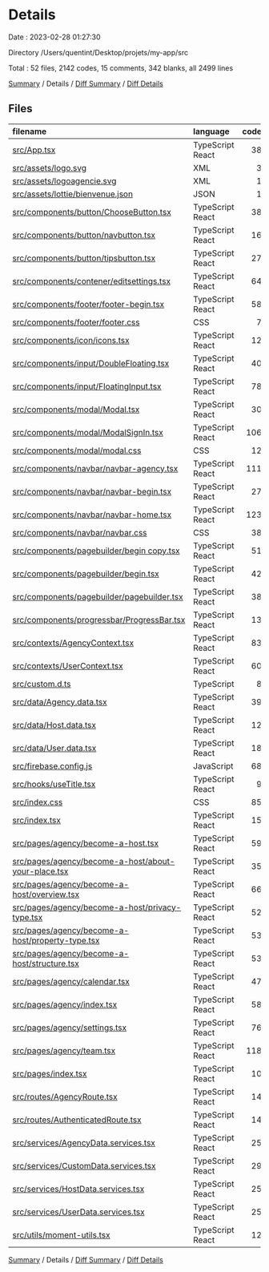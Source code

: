 # Details

Date : 2023-02-28 01:27:30

Directory /Users/quentint/Desktop/projets/my-app/src

Total : 52 files,  2142 codes, 15 comments, 342 blanks, all 2499 lines

[Summary](results.md) / Details / [Diff Summary](diff.md) / [Diff Details](diff-details.md)

## Files
| filename | language | code | comment | blank | total |
| :--- | :--- | ---: | ---: | ---: | ---: |
| [src/App.tsx](/src/App.tsx) | TypeScript React | 38 | 0 | 7 | 45 |
| [src/assets/logo.svg](/src/assets/logo.svg) | XML | 3 | 0 | 0 | 3 |
| [src/assets/logoagencie.svg](/src/assets/logoagencie.svg) | XML | 1 | 0 | 0 | 1 |
| [src/assets/lottie/bienvenue.json](/src/assets/lottie/bienvenue.json) | JSON | 1 | 0 | 0 | 1 |
| [src/components/button/ChooseButton.tsx](/src/components/button/ChooseButton.tsx) | TypeScript React | 38 | 0 | 1 | 39 |
| [src/components/button/navbutton.tsx](/src/components/button/navbutton.tsx) | TypeScript React | 16 | 0 | 3 | 19 |
| [src/components/button/tipsbutton.tsx](/src/components/button/tipsbutton.tsx) | TypeScript React | 27 | 0 | 4 | 31 |
| [src/components/contener/editsettings.tsx](/src/components/contener/editsettings.tsx) | TypeScript React | 64 | 2 | 8 | 74 |
| [src/components/footer/footer-begin.tsx](/src/components/footer/footer-begin.tsx) | TypeScript React | 58 | 0 | 4 | 62 |
| [src/components/footer/footer.css](/src/components/footer/footer.css) | CSS | 7 | 0 | 0 | 7 |
| [src/components/icon/icons.tsx](/src/components/icon/icons.tsx) | TypeScript React | 12 | 0 | 2 | 14 |
| [src/components/input/DoubleFloating.tsx](/src/components/input/DoubleFloating.tsx) | TypeScript React | 40 | 0 | 5 | 45 |
| [src/components/input/FloatingInput.tsx](/src/components/input/FloatingInput.tsx) | TypeScript React | 78 | 0 | 8 | 86 |
| [src/components/modal/Modal.tsx](/src/components/modal/Modal.tsx) | TypeScript React | 30 | 0 | 8 | 38 |
| [src/components/modal/ModalSignIn.tsx](/src/components/modal/ModalSignIn.tsx) | TypeScript React | 106 | 0 | 19 | 125 |
| [src/components/modal/modal.css](/src/components/modal/modal.css) | CSS | 12 | 0 | 1 | 13 |
| [src/components/navbar/navbar-agency.tsx](/src/components/navbar/navbar-agency.tsx) | TypeScript React | 111 | 0 | 6 | 117 |
| [src/components/navbar/navbar-begin.tsx](/src/components/navbar/navbar-begin.tsx) | TypeScript React | 27 | 0 | 1 | 28 |
| [src/components/navbar/navbar-home.tsx](/src/components/navbar/navbar-home.tsx) | TypeScript React | 123 | 0 | 4 | 127 |
| [src/components/navbar/navbar.css](/src/components/navbar/navbar.css) | CSS | 38 | 0 | 5 | 43 |
| [src/components/pagebuilder/begin copy.tsx](/src/components/pagebuilder/begin%20copy.tsx) | TypeScript React | 51 | 1 | 5 | 57 |
| [src/components/pagebuilder/begin.tsx](/src/components/pagebuilder/begin.tsx) | TypeScript React | 42 | 1 | 3 | 46 |
| [src/components/pagebuilder/pagebuilder.tsx](/src/components/pagebuilder/pagebuilder.tsx) | TypeScript React | 38 | 0 | 4 | 42 |
| [src/components/progressbar/ProgressBar.tsx](/src/components/progressbar/ProgressBar.tsx) | TypeScript React | 13 | 0 | 0 | 13 |
| [src/contexts/AgencyContext.tsx](/src/contexts/AgencyContext.tsx) | TypeScript React | 83 | 3 | 30 | 116 |
| [src/contexts/UserContext.tsx](/src/contexts/UserContext.tsx) | TypeScript React | 60 | 2 | 15 | 77 |
| [src/custom.d.ts](/src/custom.d.ts) | TypeScript | 8 | 0 | 1 | 9 |
| [src/data/Agency.data.tsx](/src/data/Agency.data.tsx) | TypeScript React | 39 | 0 | 22 | 61 |
| [src/data/Host.data.tsx](/src/data/Host.data.tsx) | TypeScript React | 12 | 0 | 5 | 17 |
| [src/data/User.data.tsx](/src/data/User.data.tsx) | TypeScript React | 18 | 0 | 11 | 29 |
| [src/firebase.config.js](/src/firebase.config.js) | JavaScript | 68 | 2 | 8 | 78 |
| [src/hooks/useTitle.tsx](/src/hooks/useTitle.tsx) | TypeScript React | 9 | 0 | 3 | 12 |
| [src/index.css](/src/index.css) | CSS | 85 | 0 | 14 | 99 |
| [src/index.tsx](/src/index.tsx) | TypeScript React | 15 | 0 | 1 | 16 |
| [src/pages/agency/become-a-host.tsx](/src/pages/agency/become-a-host.tsx) | TypeScript React | 59 | 0 | 8 | 67 |
| [src/pages/agency/become-a-host/about-your-place.tsx](/src/pages/agency/become-a-host/about-your-place.tsx) | TypeScript React | 35 | 0 | 4 | 39 |
| [src/pages/agency/become-a-host/overview.tsx](/src/pages/agency/become-a-host/overview.tsx) | TypeScript React | 66 | 0 | 5 | 71 |
| [src/pages/agency/become-a-host/privacy-type.tsx](/src/pages/agency/become-a-host/privacy-type.tsx) | TypeScript React | 52 | 1 | 7 | 60 |
| [src/pages/agency/become-a-host/property-type.tsx](/src/pages/agency/become-a-host/property-type.tsx) | TypeScript React | 53 | 0 | 7 | 60 |
| [src/pages/agency/become-a-host/structure.tsx](/src/pages/agency/become-a-host/structure.tsx) | TypeScript React | 53 | 0 | 7 | 60 |
| [src/pages/agency/calendar.tsx](/src/pages/agency/calendar.tsx) | TypeScript React | 47 | 0 | 9 | 56 |
| [src/pages/agency/index.tsx](/src/pages/agency/index.tsx) | TypeScript React | 58 | 1 | 7 | 66 |
| [src/pages/agency/settings.tsx](/src/pages/agency/settings.tsx) | TypeScript React | 76 | 0 | 12 | 88 |
| [src/pages/agency/team.tsx](/src/pages/agency/team.tsx) | TypeScript React | 118 | 0 | 10 | 128 |
| [src/pages/index.tsx](/src/pages/index.tsx) | TypeScript React | 10 | 0 | 4 | 14 |
| [src/routes/AgencyRoute.tsx](/src/routes/AgencyRoute.tsx) | TypeScript React | 14 | 1 | 5 | 20 |
| [src/routes/AuthenticatedRoute.tsx](/src/routes/AuthenticatedRoute.tsx) | TypeScript React | 14 | 1 | 5 | 20 |
| [src/services/AgencyData.services.tsx](/src/services/AgencyData.services.tsx) | TypeScript React | 25 | 0 | 11 | 36 |
| [src/services/CustomData.services.tsx](/src/services/CustomData.services.tsx) | TypeScript React | 29 | 0 | 11 | 40 |
| [src/services/HostData.services.tsx](/src/services/HostData.services.tsx) | TypeScript React | 25 | 0 | 11 | 36 |
| [src/services/UserData.services.tsx](/src/services/UserData.services.tsx) | TypeScript React | 25 | 0 | 10 | 35 |
| [src/utils/moment-utils.tsx](/src/utils/moment-utils.tsx) | TypeScript React | 12 | 0 | 1 | 13 |

[Summary](results.md) / Details / [Diff Summary](diff.md) / [Diff Details](diff-details.md)